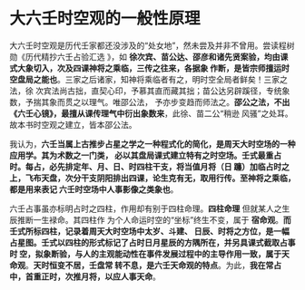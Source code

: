 大六壬时空观的一般性原理
===================================================================================
大六壬时空观是历代壬家都还没涉及的“处女地”，然未尝及并非不曾用。尝读程树勋《历代精抄六壬占验汇选
》，如 **徐次宾、苗公达、邵彦和诸先贤案验，均由课式大象切入，次及四课神将之乘临，三传之往来，各据象
作断，是皆宗师擅运时空盘局之能也**。三家之后诸家，知神将乘临者有之，明时空全局者鲜矣！三家之法，徐
次宾法尚古拙，直契心印，予慕其直而藏其拙；苗公达另辟蹊径，专统象数，予揣其象而贯之以理气。唯邵公法，
予亦步变趋而师法之。**邵公之法，不出《六壬心镜》，最擅从课传理气中衍出象数来**，此徐、苗二公“稍逊
风骚”之处耳。故本书时空观之建立，皆本邵公法。

我认为，**六壬当属上古推步占星之学之一种程式化的简化，是周天大时空场的一种应用学。其为术数之一门类，
必以其盘局课式建立特有之时空场。壬式最重占时。每占，必先排定年、月、日、时四柱干支，将当值月将（日
躔）加临占时之上，飞布天盘，次分干支阴阳排出四课，论生克有无，取用行传。至神将之乘临，都是用来表记
六壬时空场中人事影像之类象也**。

六壬占事虽亦标明占时之四柱，作用却有别于四柱命理。**四柱命理** 但就某人之生辰推断一生䘵命。其四柱作
为个人命运时空的“坐标”终生不变，属于 **宿命观**。**而壬式所标四柱，记录着周天大时空场中太岁、斗建、
日辰、时将之方位，是一幅占星图。壬式以四柱的形式标记了占时日月星辰的方隅所在，并另具课式截取占事时
空，拟象断验，与人的主观能动性在事件发展过程中的主导作用一致，属于天命观**。**天时恒变不居，壬盘常
转不息，是六壬天命观的特点**。为此，**我在常占中，首重正时，次推月将，以应人事天命**。




